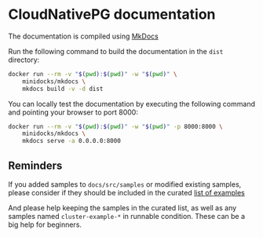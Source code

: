 # CloudNativePG documentation

The documentation is compiled using [MkDocs](https://www.mkdocs.org/)

Run the following command to build the documentation
in the `dist` directory:

``` bash
docker run --rm -v "$(pwd):$(pwd)" -w "$(pwd)" \
    minidocks/mkdocs \
    mkdocs build -v -d dist
```

You can locally test the documentation by executing
the following command and pointing your browser to port 8000:

``` bash
docker run --rm -v "$(pwd):$(pwd)" -w "$(pwd)" -p 8000:8000 \
    minidocks/mkdocs \
    mkdocs serve -a 0.0.0.0:8000
```

## Reminders

If you added samples to `docs/src/samples` or modified existing samples, please
consider if they should be included in the curated [list of examples](src/samples.md)

And please help keeping the samples in the curated list, as well as any samples
named `cluster-example-*` in runnable condition.
These can be a big help for beginners.
